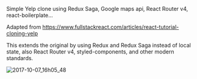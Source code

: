 Simple Yelp clone using Redux Saga, Google maps api, React Router v4, react-boilerplate...

Adapted from https://www.fullstackreact.com/articles/react-tutorial-cloning-yelp

This extends the original by using Redux and Redux Saga instead of local state, also React Router v4, styled-components, and other modern standards.

![2017-10-07_16h05_48](https://user-images.githubusercontent.com/22646941/31308129-a2094cf4-ab79-11e7-81f3-3e9d0c67fbf7.png)
